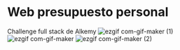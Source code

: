 # Web presupuesto personal

Challenge full stack de Alkemy
![ezgif com-gif-maker (1)](https://user-images.githubusercontent.com/65172128/136711227-7b17b934-d7a4-4a1e-b777-82df77ac6f6f.gif) 
![ezgif com-gif-maker](https://user-images.githubusercontent.com/65172128/136711277-2e3d8a54-6d5a-47f3-880b-2a4abe761557.gif)
![ezgif com-gif-maker (2)](https://user-images.githubusercontent.com/65172128/136711392-f4c0f66e-7bf0-4869-9adc-502fae4cfb5d.gif)
